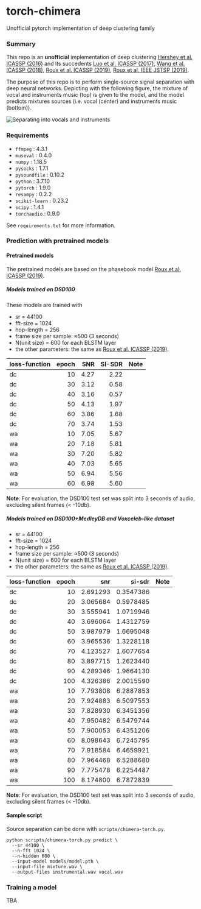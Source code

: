 # torch-chimera
Unofficial pytorch implementation of deep clustering family

### Summary

This repo is an **unofficial** implementation of deep clustering [Hershey et al. ICASSP (2016)] and its succedents [Luo et al. ICASSP (2017)], [Wang et al. ICASSP (2018)], [Roux et al. ICASSP (2019)], [Roux et al. IEEE JSTSP (2019)].

The purpose of this repo is to perform single-source signal separation with deep neural networks.
Depicting with the following figure, the mixture of vocal and instruments music (top) is given to the model, and the model predicts mixtures sources (i.e. vocal (center) and instruments music (bottom)).

![Separating into vocals and instruments](separation.png)

[Hershey et al. ICASSP (2016)]: https://arxiv.org/abs/1508.04306
[Luo et al. ICASSP (2017)]: https://arxiv.org/abs/1611.06265
[Wang et al. ICASSP (2018)]: https://ieeexplore.ieee.org/document/8462507
[Roux et al. ICASSP (2019)]: https://arxiv.org/abs/1810.01395
[Roux et al. IEEE JSTSP (2019)]: https://arxiv.org/abs/1810.01395

### Requirements

* `ffmpeg` : 4.3.1
* `museval` : 0.4.0
* `numpy` : 1.18.5
* `pysocks` : 1.7.1
* `pysoundfile` : 0.10.2
* `python` : 3.7.10
* `pytorch` : 1.9.0
* `resampy` : 0.2.2
* `scikit-learn` : 0.23.2
* `scipy` : 1.4.1
* `torchaudio` : 0.9.0

See `requirements.txt` for more information.

### Prediction with pretrained models

#### Pretrained models

The pretrained models are based on the phasebook model [Roux et al. ICASSP (2019)].

##### Models trained on DSD100

These models are trained with 

- sr = 44100
- fft-size = 1024
- hop-length = 256
- frame size per sample: ≈500 (3 seconds)
- N(unit size) = 600 for each BLSTM layer
- the other parameters: the same as [Roux et al. ICASSP (2019)].

| loss-function  | epoch  | SNR   | SI-SDR  | Note                                   |
| :------------- | -----: | ----: | ------: | :------------------------------------- |
| dc             | 10     | 4.27  | 2.22    |                                        |
| dc             | 30     | 3.12  | 0.58    |                                        |
| dc             | 40     | 3.16  | 0.57    |                                        |
| dc             | 50     | 4.13  | 1.97    |                                        |
| dc             | 60     | 3.86  | 1.68    |                                        |
| dc             | 70     | 3.74  | 1.53    |                                        |
| wa             | 10     | 7.05  | 5.67    |                                        |
| wa             | 20     | 7.18  | 5.81    |                                        |
| wa             | 30     | 7.20  | 5.82    |                                        |
| wa             | 40     | 7.03  | 5.65    |                                        |
| wa             | 50     | 6.94  | 5.56    |                                        |
| wa             | 60     | 6.98  | 5.60    |                                        |

**Note**: For evaluation, the DSD100 test set was split into 3 seconds of audio, excluding silent frames (< -10db).


##### Models trained on DSD100+MedleyDB and Voxceleb-like dataset

- sr = 44100
- fft-size = 1024
- hop-length = 256
- frame size per sample: ≈500 (3 seconds)
- N(unit size) = 600 for each BLSTM layer
- the other parameters: the same as [Roux et al. ICASSP (2019)].

| loss-function  | epoch  | snr       | si-sdr     | Note |
| :------------- | -----: | --------: | ---------: | :--- |
| dc             | 10     | 2.691293  | 0.3547386  |      |
| dc             | 20     | 3.065684  | 0.5978485  |      |
| dc             | 30     | 3.555941  | 1.0719946  |      |
| dc             | 40     | 3.696064  | 1.4312759  |      |
| dc             | 50     | 3.987979  | 1.6695048  |      |
| dc             | 60     | 3.965536  | 1.3228118  |      |
| dc             | 70     | 4.123527  | 1.6077654  |      |
| dc             | 80     | 3.897715  | 1.2623440  |      |
| dc             | 90     | 4.289346  | 1.9664130  |      |
| dc             | 100    | 4.326386  | 2.0015590  |      |
| wa             | 10     | 7.793808  | 6.2887853  |      |
| wa             | 20     | 7.924883  | 6.5097553  |      |
| wa             | 30     | 7.828930  | 6.3451356  |      |
| wa             | 40     | 7.950482  | 6.5479744  |      |
| wa             | 50     | 7.900053  | 6.4351206  |      |
| wa             | 60     | 8.098643  | 6.7245795  |      |
| wa             | 70     | 7.918584  | 6.4659921  |      |
| wa             | 80     | 7.964468  | 6.5288680  |      |
| wa             | 90     | 7.775478  | 6.2254487  |      |
| wa             | 100    | 8.174800  | 6.7872839  |      |

**Note**: For evaluation, the DSD100 test set was split into 3 seconds of audio, excluding silent frames (< -10db).

#### Sample script

Source separation can be done with `scripts/chimera-torch.py`.

```shell
python scripts/chimera-torch.py predict \
  --sr 44100 \
  --n-fft 1024 \
  --n-hidden 600 \
  --input-model models/model.pth \
  --input-file mixture.wav \
  --output-files instrumental.wav vocal.wav 
```

### Training a model

TBA
